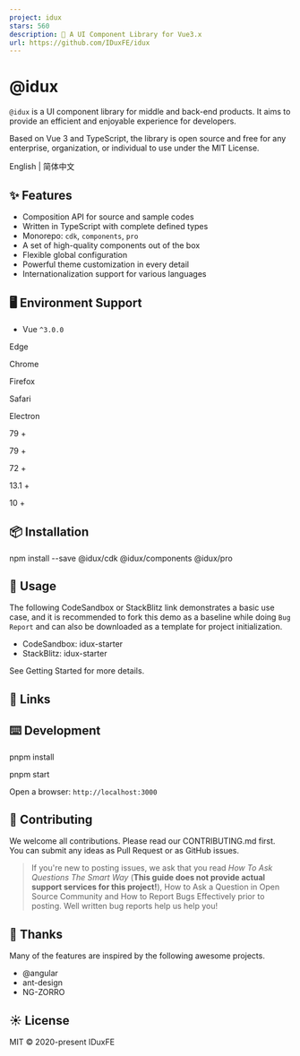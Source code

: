 ```yaml
---
project: idux
stars: 560
description: 🚀 A UI Component Library for Vue3.x
url: https://github.com/IDuxFE/idux
---
```


@idux
=====

`@idux` is a UI component library for middle and back-end products. It aims to provide an efficient and enjoyable experience for developers.

Based on Vue 3 and TypeScript, the library is open source and free for any enterprise, organization, or individual to use under the MIT License.

English | 简体中文

✨ Features
----------

-   Composition API for source and sample codes
-   Written in TypeScript with complete defined types
-   Monorepo: `cdk`, `components`, `pro`
-   A set of high-quality components out of the box
-   Flexible global configuration
-   Powerful theme customization in every detail
-   Internationalization support for various languages

🖥 Environment Support
----------------------

-   Vue `^3.0.0`

  
Edge

  
Chrome

  
Firefox

  
Safari

  
Electron

79 +

79 +

72 +

13.1 +

10 +

📦 Installation
---------------

npm install --save @idux/cdk @idux/components @idux/pro

🔨 Usage
--------

The following CodeSandbox or StackBlitz link demonstrates a basic use case, and it is recommended to fork this demo as a baseline while doing `Bug Report` and can also be downloaded as a template for project initialization.

-   CodeSandbox: idux-starter
-   StackBlitz: idux-starter

See Getting Started for more details.

🔗 Links
--------

⌨️ Development
--------------

pnpm install

pnpm start

Open a browser: `http://localhost:3000`

🤝 Contributing
---------------

We welcome all contributions. Please read our CONTRIBUTING.md first. You can submit any ideas as Pull Request or as GitHub issues.

> If you're new to posting issues, we ask that you read _How To Ask Questions The Smart Way_ (**This guide does not provide actual support services for this project!**), How to Ask a Question in Open Source Community and How to Report Bugs Effectively prior to posting. Well written bug reports help us help you!

💖 Thanks
---------

Many of the features are inspired by the following awesome projects.

-   @angular
-   ant-design
-   NG-ZORRO

☀️ License
----------

MIT © 2020-present IDuxFE
